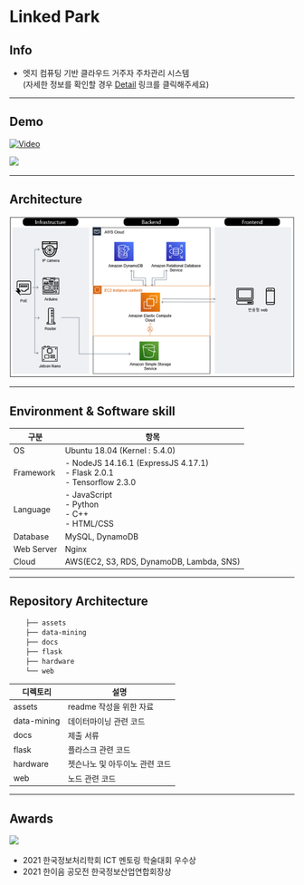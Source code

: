 # Linked Park

## Info
- 엣지 컴퓨팅 기반 클라우드 거주자 주차관리 시스템<br>(자세한 정보를 확인할 경우 [Detail](./assets/readme.md) 링크를 클릭해주세요)

---

## Demo
[![Video](https://img.youtube.com/vi/PAR3cGi0zfg/0.jpg)](https://www.youtube.com/watch?v=PAR3cGi0zfg)

<img src="https://user-images.githubusercontent.com/59307414/141739459-af826aa4-393f-42fc-aa99-90bcbff038fe.jpg" width=350>

---


## Architecture
![architecture](./assets/architecture.png)

---

## Environment & Software skill
|구분|항목|
|---|---|
|OS|Ubuntu 18.04 (Kernel : 5.4.0)|
|Framework|- NodeJS 14.16.1 (ExpressJS 4.17.1)<br>- Flask 2.0.1<br>- Tensorflow 2.3.0
|Language|- JavaScript<br>- Python<br>- C++<br>- HTML/CSS|
|Database|MySQL, DynamoDB|
|Web Server|Nginx|
|Cloud|AWS(EC2, S3, RDS, DynamoDB, Lambda, SNS)

---

## Repository Architecture
```bash
    ├── assets
    ├── data-mining
    ├── docs
    ├── flask
    ├── hardware
    └── web
```
|디렉토리|설명|
|------|-----|
|assets|readme 작성을 위한 자료|
|data-mining|데이터마이닝 관련 코드|
|docs|제출 서류|
|flask|플라스크 관련 코드|
|hardware|젯슨나노 및 아두이노 관련 코드|
|web|노드 관련 코드|

---

## Awards

<img src="https://user-images.githubusercontent.com/53158200/193403517-48053653-36ee-4d9a-be43-75a43ed66494.png" width=300>

- 2021 한국정보처리학회 ICT 멘토링 학술대회 우수상
- 2021 한이음 공모전 한국정보산업연합회장상
